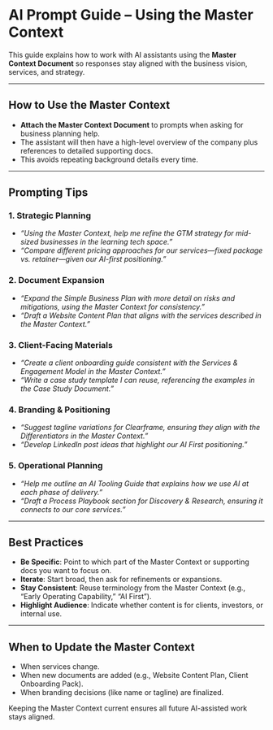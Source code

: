 # AI Prompt Guide – Using the Master Context

This guide explains how to work with AI assistants using the **Master Context Document** so responses stay aligned with the business vision, services, and strategy.

---

## How to Use the Master Context
- **Attach the Master Context Document** to prompts when asking for business planning help.  
- The assistant will then have a high-level overview of the company plus references to detailed supporting docs.  
- This avoids repeating background details every time.

---

## Prompting Tips

### 1. Strategic Planning
- *“Using the Master Context, help me refine the GTM strategy for mid-sized businesses in the learning tech space.”*
- *“Compare different pricing approaches for our services—fixed package vs. retainer—given our AI-first positioning.”*

### 2. Document Expansion
- *“Expand the Simple Business Plan with more detail on risks and mitigations, using the Master Context for consistency.”*
- *“Draft a Website Content Plan that aligns with the services described in the Master Context.”*

### 3. Client-Facing Materials
- *“Create a client onboarding guide consistent with the Services & Engagement Model in the Master Context.”*
- *“Write a case study template I can reuse, referencing the examples in the Case Study Document.”*

### 4. Branding & Positioning
- *“Suggest tagline variations for Clearframe, ensuring they align with the Differentiators in the Master Context.”*
- *“Develop LinkedIn post ideas that highlight our AI First positioning.”*

### 5. Operational Planning
- *“Help me outline an AI Tooling Guide that explains how we use AI at each phase of delivery.”*
- *“Draft a Process Playbook section for Discovery & Research, ensuring it connects to our core services.”*

---

## Best Practices
- **Be Specific**: Point to which part of the Master Context or supporting docs you want to focus on.
- **Iterate**: Start broad, then ask for refinements or expansions.
- **Stay Consistent**: Reuse terminology from the Master Context (e.g., “Early Operating Capability,” “AI First”).
- **Highlight Audience**: Indicate whether content is for clients, investors, or internal use.

---

## When to Update the Master Context
- When services change.  
- When new documents are added (e.g., Website Content Plan, Client Onboarding Pack).  
- When branding decisions (like name or tagline) are finalized.  

Keeping the Master Context current ensures all future AI-assisted work stays aligned.

